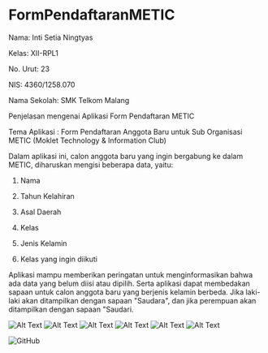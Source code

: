 # FormPendaftaranMETIC
Nama: Inti Setia Ningtyas

Kelas: XII-RPL1

No. Urut: 23

NIS: 4360/1258.070

Nama Sekolah: SMK Telkom Malang

Penjelasan mengenai Aplikasi Form Pendaftaran METIC

Tema Aplikasi : Form Pendaftaran Anggota Baru untuk Sub Organisasi METIC (Moklet Technology & Information Club)

Dalam aplikasi ini, calon anggota baru yang ingin bergabung ke dalam METIC, diharuskan mengisi beberapa data, yaitu:

1. Nama

2. Tahun Kelahiran

3. Asal Daerah

4. Kelas

5. Jenis Kelamin

6. Kelas yang ingin diikuti

Aplikasi mampu memberikan peringatan untuk menginformasikan bahwa ada data yang belum diisi atau dipilih.
Serta aplikasi dapat membedakan sapaan untuk calon anggota baru yang berjenis kelamin berbeda. Jika laki-laki akan ditampilkan dengan sapaan "Saudara", dan jika perempuan akan ditampilkan dengan sapaan "Saudari.

![Alt Text](https://github.com/IntiSetia/FormPendaftaranMETIC/blob/master/Hasil%20Screenshots%20Aplikasi%20(1).png)
![Alt Text](https://github.com/IntiSetia/FormPendaftaranMETIC/blob/master/Hasil%20Screenshots%20Aplikasi%20(2).png)
![Alt Text](https://github.com/IntiSetia/FormPendaftaranMETIC/blob/master/Hasil%20Screenshots%20Aplikasi%20(3).png)
![Alt Text](https://github.com/IntiSetia/FormPendaftaranMETIC/blob/master/Hasil%20Screenshots%20Aplikasi%20(4).png)
![Alt Text](https://github.com/IntiSetia/FormPendaftaranMETIC/blob/master/Hasil%20Screenshots%20Aplikasi%20(5).png)
![Alt Text](https://github.com/IntiSetia/FormPendaftaranMETIC/blob/master/Hasil%20Screenshots%20Aplikasi%20(6).png)

![GitHub](https://docs.google.com/file/d/0B5zJmn4rx4E_eER4d1ZvWXBHWGM/view)
